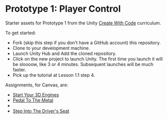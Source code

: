 # Prototype 1: Player Control

Starter assets for Prototype 1 from the Unity [Create With Code](https://learn.unity.com/course/create-with-code) curriculum.

To get started:

* Fork (skip this step if you don't have a GitHub account) this repository.
* Clone to your development machine.
* Launch Unity Hub and Add the cloned repository.
* Click on the new project to launch Unity. The first time you launch it will be sloooow, like 3 or 4 minutes. Subsequent launches will be much faster.
* Pick up the tutorial at Lesson 1.1 step 4.

Assignments, for Canvas, are:

* [Start Your 3D Engines](https://github.com/Create-With-Code-Master/P1.1-Start-Your-3D-Engines)
* [Pedal To The Metal](https://github.com/Create-With-Code-Master/P1.2-Pedal-To-The-Metal)
* [](https://github.com/Create-With-Code-Master/P1.3-)
* [Step Into The Driver's Seat](https://github.com/Create-With-Code-Master/P1.4-Step-Into-The-Driver-Seat)
